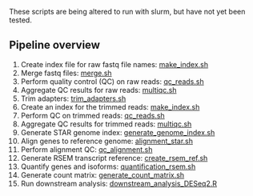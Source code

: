 These scripts are being altered to run with slurm, but have not yet been tested.

## Pipeline overview
1. Create index file for raw fastq file names: [make_index.sh](https://github.com/melparker101/Ovary-IVF-data/blob/main/run_scripts/make_index.sh)
2. Merge fastq files: [merge.sh](https://github.com/melparker101/Ovary-IVF-data/blob/main/run_scripts/merge.sh)
3. Perform quality control (QC) on raw reads: [qc_reads.sh](https://github.com/melparker101/Ovary-IVF-data/blob/main/run_scripts/qc_reads.sh)
4. Aggregate QC results for raw reads: [multiqc.sh](https://github.com/melparker101/Ovary-IVF-data/blob/main/run_scripts/multiqc.sh)
5. Trim adapters: [trim_adapters.sh](https://github.com/melparker101/Ovary-IVF-data/blob/main/run_scripts/trim_adapters.sh)
6. Create an index for the trimmed reads: [make_index.sh](https://github.com/melparker101/Ovary-IVF-data/blob/main/run_scripts/make_index.sh)
7. Perform QC on trimmed reads: [qc_reads.sh](https://github.com/melparker101/Ovary-IVF-data/blob/main/run_scripts/qc_reads.sh)
8. Aggregate QC results for trimmed reads: [multiqc.sh](https://github.com/melparker101/Ovary-IVF-data/blob/main/run_scripts/multiqc.sh)
9. Generate STAR genome index: [generate_genome_index.sh](https://github.com/melparker101/Ovary-IVF-data/blob/main/run_scripts/generate_genome_index.sh)
11. Align genes to reference genome: [alignment_star.sh](https://github.com/melparker101/Ovary-IVF-data/blob/main/run_scripts/alignment_star.sh)
12. Perform alignment QC: [qc_alignment.sh](https://github.com/melparker101/Ovary-IVF-data/blob/main/run_scripts/qc_alignment.sh)
13. Generate RSEM transcript reference: [create_rsem_ref.sh](https://github.com/melparker101/Ovary-IVF-data/blob/main/run_scripts/create_rsem_ref.sh)
14. Quantify genes and isoforms: [quantification_rsem.sh](https://github.com/melparker101/Ovary-IVF-data/blob/main/run_scripts/quantification_rsem.sh)
15. Generate count matrix: [generate_count_matrix.sh](https://github.com/melparker101/Ovary-IVF-data/blob/main/run_script/generate_count_matrix.sh)
16. Run downstream analysis: [downstream_analysis_DESeq2.R](https://github.com/melparker101/Ovary-IVF-data/blob/main/run_scripts/downstream_analysis_DESeq2.R)
